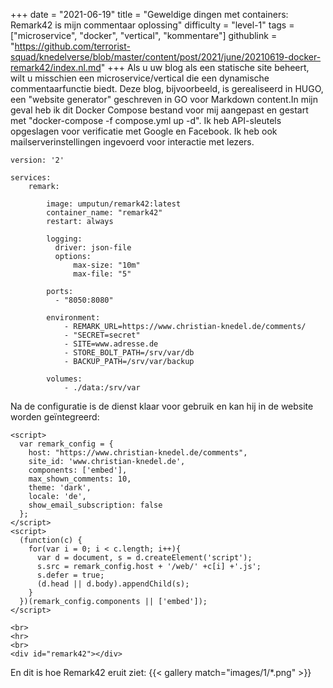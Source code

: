 +++
date = "2021-06-19"
title = "Geweldige dingen met containers: Remark42 is mijn commentaar oplossing"
difficulty = "level-1"
tags = ["microservice", "docker", "vertical", "kommentare"]
githublink = "https://github.com/terrorist-squad/knedelverse/blob/master/content/post/2021/june/20210619-docker-remark42/index.nl.md"
+++
Als u uw blog als een statische site beheert, wilt u misschien een microservice/vertical die een dynamische commentaarfunctie biedt. Deze blog, bijvoorbeeld, is gerealiseerd in HUGO, een "website generator" geschreven in GO voor Markdown content.In mijn geval heb ik dit Docker Compose bestand voor mij aangepast en gestart met "docker-compose -f compose.yml up -d". Ik heb API-sleutels opgeslagen voor verificatie met Google en Facebook. Ik heb ook mailserverinstellingen ingevoerd voor interactie met lezers.
```
version: '2'

services:
    remark:

        image: umputun/remark42:latest
        container_name: "remark42"
        restart: always

        logging:
          driver: json-file
          options:
              max-size: "10m"
              max-file: "5"

        ports:
          - "8050:8080"   

        environment:
            - REMARK_URL=https://www.christian-knedel.de/comments/ 
            - "SECRET=secret"          
            - SITE=www.adresse.de 
            - STORE_BOLT_PATH=/srv/var/db
            - BACKUP_PATH=/srv/var/backup

        volumes:
            - ./data:/srv/var

```
Na de configuratie is de dienst klaar voor gebruik en kan hij in de website worden geïntegreerd:
```
<script>
  var remark_config = {
    host: "https://www.christian-knedel.de/comments", 
    site_id: 'www.christian-knedel.de',
    components: ['embed'], 
    max_shown_comments: 10,
    theme: 'dark',
    locale: 'de',
    show_email_subscription: false
  };
</script>
<script>
  (function(c) {
    for(var i = 0; i < c.length; i++){
      var d = document, s = d.createElement('script');
      s.src = remark_config.host + '/web/' +c[i] +'.js';
      s.defer = true;
      (d.head || d.body).appendChild(s);
    }
  })(remark_config.components || ['embed']);
</script>

<br>
<hr>
<br>
<div id="remark42"></div>

```
En dit is hoe Remark42 eruit ziet:
{{< gallery match="images/1/*.png" >}}

